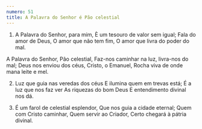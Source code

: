 ```yaml
---
numero: 51
title: A Palavra do Senhor é Pão celestial
---
```

1. A Palavra do Senhor, para mim,
È um tesouro de valor sem igual;
Fala do amor de Deus,
O amor que não tem fim,
O amor que livra do poder do mal.

A Palavra do Senhor, Pão celestial,
Faz-nos caminhar na luz, livra-nos do mal;
Deus nos enviou dos céus, Cristo, o Emanuel,
Rocha viva de onde mana leite e mel.

2. Luz que guia nas veredas dos céus
E ilumina quem em trevas está;
É a luz que nos faz ver
As riquezas do bom Deus
E entendimento divinal nos dá.

3. É um farol de celestial esplendor,
Que nos guia a cidade eternal;
Quem com Cristo caminhar,
Quem servir ao Criador,
Certo chegará à pátria divinal.
